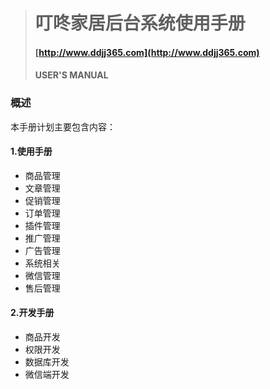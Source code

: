 > # 叮咚家居后台系统使用手册
>
> #### [http://www.ddjj365.com](http://www.ddjj365.com)
>
> #### USER'S MANUAL

### 概述

本手册计划主要包含内容：

#### 1.使用手册

* 商品管理
* 文章管理
* 促销管理
* 订单管理
* 插件管理
* 推广管理
* 广告管理
* 系统相关
* 微信管理
* 售后管理

#### 2.开发手册

* 商品开发
* 权限开发
* 数据库开发
* 微信端开发



